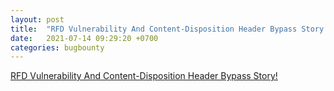 ```yaml
---
layout: post
title:  "RFD Vulnerability And Content-Disposition Header Bypass Story!"
date:   2021-07-14 09:29:20 +0700
categories: bugbounty
---
```


<a href="RFD Vulnerability And Content-Disposition Header Bypass Story!">RFD Vulnerability And Content-Disposition Header Bypass Story!</a>